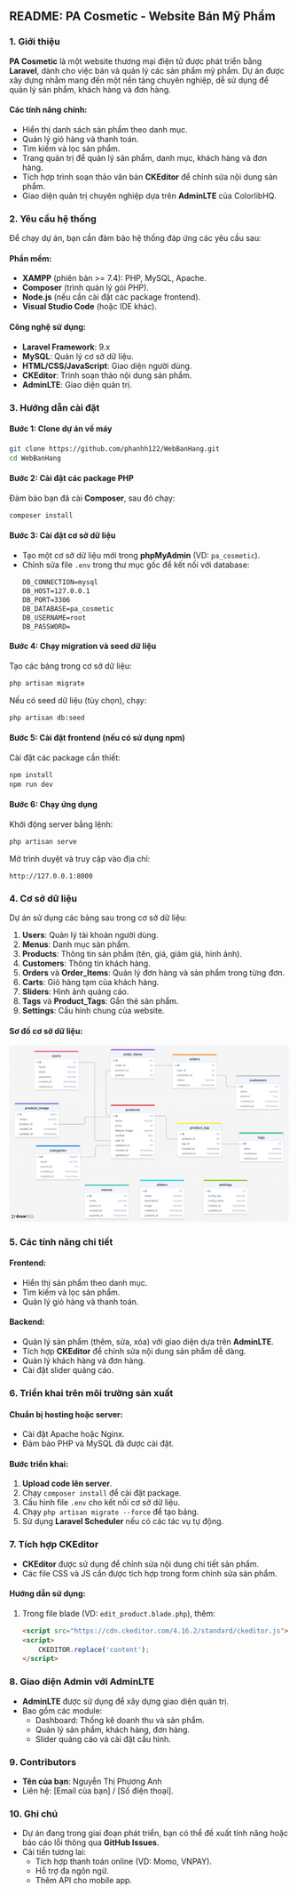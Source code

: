 ## README: PA Cosmetic - Website Bán Mỹ Phẩm

### 1. Giới thiệu
**PA Cosmetic** là một website thương mại điện tử được phát triển bằng **Laravel**, dành cho việc bán và quản lý các sản phẩm mỹ phẩm. Dự án được xây dựng nhằm mang đến một nền tảng chuyên nghiệp, dễ sử dụng để quản lý sản phẩm, khách hàng và đơn hàng.

#### Các tính năng chính:
- Hiển thị danh sách sản phẩm theo danh mục.
- Quản lý giỏ hàng và thanh toán.
- Tìm kiếm và lọc sản phẩm.
- Trang quản trị để quản lý sản phẩm, danh mục, khách hàng và đơn hàng.
- Tích hợp trình soạn thảo văn bản **CKEditor** để chỉnh sửa nội dung sản phẩm.
- Giao diện quản trị chuyên nghiệp dựa trên **AdminLTE** của ColorlibHQ.

### 2. Yêu cầu hệ thống
Để chạy dự án, bạn cần đảm bảo hệ thống đáp ứng các yêu cầu sau:

#### Phần mềm:
- **XAMPP** (phiên bản >= 7.4): PHP, MySQL, Apache.
- **Composer** (trình quản lý gói PHP).
- **Node.js** (nếu cần cài đặt các package frontend).
- **Visual Studio Code** (hoặc IDE khác).

#### Công nghệ sử dụng:
- **Laravel Framework**: 9.x
- **MySQL**: Quản lý cơ sở dữ liệu.
- **HTML/CSS/JavaScript**: Giao diện người dùng.
- **CKEditor**: Trình soạn thảo nội dung sản phẩm.
- **AdminLTE**: Giao diện quản trị.

### 3. Hướng dẫn cài đặt
#### Bước 1: Clone dự án về máy
```bash
git clone https://github.com/phanhh122/WebBanHang.git
cd WebBanHang
```

#### Bước 2: Cài đặt các package PHP
Đảm bảo bạn đã cài **Composer**, sau đó chạy:
```bash
composer install
```

#### Bước 3: Cài đặt cơ sở dữ liệu
- Tạo một cơ sở dữ liệu mới trong **phpMyAdmin** (VD: `pa_cosmetic`).
- Chỉnh sửa file `.env` trong thư mục gốc để kết nối với database:
  ```env
  DB_CONNECTION=mysql
  DB_HOST=127.0.0.1
  DB_PORT=3306
  DB_DATABASE=pa_cosmetic
  DB_USERNAME=root
  DB_PASSWORD=
  ```

#### Bước 4: Chạy migration và seed dữ liệu
Tạo các bảng trong cơ sở dữ liệu:
```bash
php artisan migrate
```

Nếu có seed dữ liệu (tùy chọn), chạy:
```bash
php artisan db:seed
```

#### Bước 5: Cài đặt frontend (nếu có sử dụng npm)
Cài đặt các package cần thiết:
```bash
npm install
npm run dev
```

#### Bước 6: Chạy ứng dụng
Khởi động server bằng lệnh:
```bash
php artisan serve
```

Mở trình duyệt và truy cập vào địa chỉ:
```
http://127.0.0.1:8000
```

### 4. Cơ sở dữ liệu
Dự án sử dụng các bảng sau trong cơ sở dữ liệu:

1. **Users**: Quản lý tài khoản người dùng.
2. **Menus**: Danh mục sản phẩm.
3. **Products**: Thông tin sản phẩm (tên, giá, giảm giá, hình ảnh).
4. **Customers**: Thông tin khách hàng.
5. **Orders** và **Order_Items**: Quản lý đơn hàng và sản phẩm trong từng đơn.
6. **Carts**: Giỏ hàng tạm của khách hàng.
7. **Sliders**: Hình ảnh quảng cáo.
8. **Tags** và **Product_Tags**: Gắn thẻ sản phẩm.
9. **Settings**: Cấu hình chung của website.

#### Sơ đồ cơ sở dữ liệu:
![database diagram](./drawSQL-image-export-2024-12-27.png)

### 5. Các tính năng chi tiết
#### Frontend:
- Hiển thị sản phẩm theo danh mục.
- Tìm kiếm và lọc sản phẩm.
- Quản lý giỏ hàng và thanh toán.

#### Backend:
- Quản lý sản phẩm (thêm, sửa, xóa) với giao diện dựa trên **AdminLTE**.
- Tích hợp **CKEditor** để chỉnh sửa nội dung sản phẩm dễ dàng.
- Quản lý khách hàng và đơn hàng.
- Cài đặt slider quảng cáo.

### 6. Triển khai trên môi trường sản xuất
#### Chuẩn bị hosting hoặc server:
- Cài đặt Apache hoặc Nginx.
- Đảm bảo PHP và MySQL đã được cài đặt.

#### Bước triển khai:
1. **Upload code lên server**.
2. Chạy `composer install` để cài đặt package.
3. Cấu hình file `.env` cho kết nối cơ sở dữ liệu.
4. Chạy `php artisan migrate --force` để tạo bảng.
5. Sử dụng **Laravel Scheduler** nếu có các tác vụ tự động.

### 7. Tích hợp CKEditor
- **CKEditor** được sử dụng để chỉnh sửa nội dung chi tiết sản phẩm.
- Các file CSS và JS cần được tích hợp trong form chỉnh sửa sản phẩm.

#### Hướng dẫn sử dụng:
1. Trong file blade (VD: `edit_product.blade.php`), thêm:
   ```html
   <script src="https://cdn.ckeditor.com/4.16.2/standard/ckeditor.js"></script>
   <script>
       CKEDITOR.replace('content');
   </script>
   ```

### 8. Giao diện Admin với AdminLTE
- **AdminLTE** được sử dụng để xây dựng giao diện quản trị.
- Bao gồm các module:
  - Dashboard: Thống kê doanh thu và sản phẩm.
  - Quản lý sản phẩm, khách hàng, đơn hàng.
  - Slider quảng cáo và cài đặt cấu hình.

### 9. Contributors
- **Tên của bạn**: Nguyễn Thị Phương Anh
- Liên hệ: [Email của bạn] / [Số điện thoại].

### 10. Ghi chú
- Dự án đang trong giai đoạn phát triển, bạn có thể đề xuất tính năng hoặc báo cáo lỗi thông qua **GitHub Issues**.
- Cải tiến tương lai:
  - Tích hợp thanh toán online (VD: Momo, VNPAY).
  - Hỗ trợ đa ngôn ngữ.
  - Thêm API cho mobile app.
